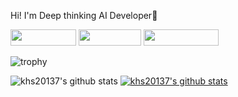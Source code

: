 Hi! I'm Deep thinking AI Developer🤔

<a href="link" target="_blank"><img src="https://img.shields.io/badge/Contact ME-000000?style=flat&logo=gmail&logoColor=#EA4335" width="105px" height="26px"/></a>
<a href="link" target="_blank"><img src="https://img.shields.io/badge/Portfolio-000000?style=flat&logo=notion&logoColor=#000000" width="100px" height="26px"/></a>
<a href="link" target="_blank"><img src="https://img.shields.io/badge/HansungKim-000000?style=flat&logo=linkedin&logoColor=##0A66C2" width="120px" height="26px"/></a>



![trophy](https://github-profile-trophy.vercel.app/?username=khs20137&theme=algolia)


![khs20137's github stats](https://github-readme-stats.vercel.app/api?username=khs20137&show_icons=true&theme=algolia)
[![khs20137's github stats](https://github-readme-stats.vercel.app/api/top-langs/?username=khs20137&show_icons=true&hide_border=true&title_color=004386&icon_color=004386&layout=compact&theme=algolia)](https://github.com/khs20137)


<!---
khs20137/khs20137 is a ✨ special ✨ repository because its `README.md` (this file) appears on your GitHub profile.
You can click the Preview link to take a look at your changes.

<img src="이미지 URL" width="?%" height="?%">
--->
